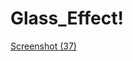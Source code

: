 # Glass_Effect!
[Screenshot (37)](https://user-images.githubusercontent.com/87847452/197140281-851c0386-73b3-4449-b017-aa0ada78950f.png)
